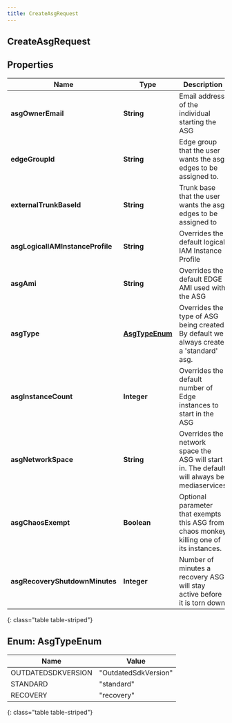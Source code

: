 ```yaml
---
title: CreateAsgRequest
---
```

## CreateAsgRequest


## Properties

| Name | Type | Description | Notes |
| ------------ | ------------- | ------------- | ------------- |
| **asgOwnerEmail** | **String** | Email address of the individual starting the ASG |  |
| **edgeGroupId** | **String** | Edge group that the user wants the asg edges to be assigned to. |  [optional] |
| **externalTrunkBaseId** | **String** | Trunk base that the user wants the asg edges to be assigned to |  [optional] |
| **asgLogicalIAMInstanceProfile** | **String** | Overrides the default logical IAM Instance Profile |  [optional] |
| **asgAmi** | **String** | Overrides the default EDGE AMI used with the ASG |  [optional] |
| **asgType** | [**AsgTypeEnum**](#AsgTypeEnum) | Overrides the type of ASG being created.  By default we always create a &#39;standard&#39; asg. |  [optional] |
| **asgInstanceCount** | **Integer** | Overrides the default number of Edge instances to start in the ASG |  [optional] |
| **asgNetworkSpace** | **String** | Overrides the network space the ASG will start in.  The default will always be mediaservices |  [optional] |
| **asgChaosExempt** | **Boolean** | Optional parameter that exempts this ASG from chaos monkey killing one of its instances. |  [optional] |
| **asgRecoveryShutdownMinutes** | **Integer** | Number of minutes a recovery ASG will stay active before it is torn down |  [optional] |
{: class="table table-striped"}


<a name="AsgTypeEnum"></a>

## Enum: AsgTypeEnum

| Name | Value |
| ---- | ----- |
| OUTDATEDSDKVERSION | &quot;OutdatedSdkVersion&quot; |
| STANDARD | &quot;standard&quot; |
| RECOVERY | &quot;recovery&quot; |
{: class="table table-striped"}



